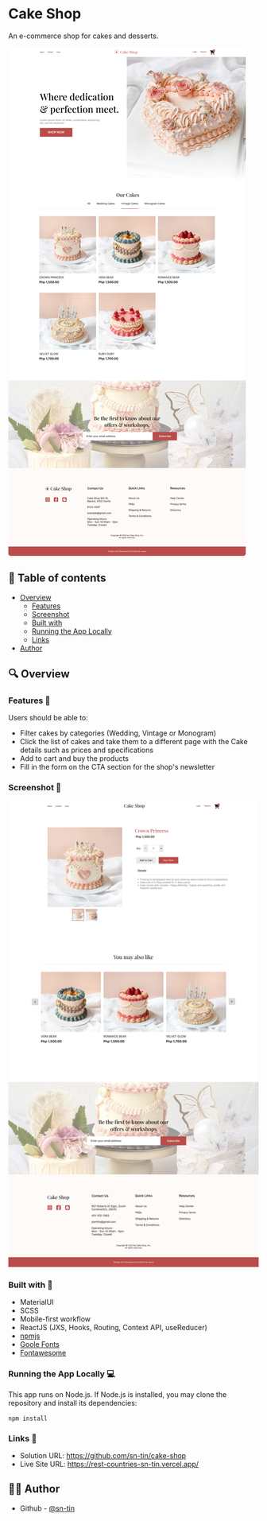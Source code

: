 # Cake Shop
An e-commerce shop for cakes and desserts.

![Design preview for Cake Shop #1](src/assets/Cake-Shop-1.jpg)

## 📖 Table of contents
  - [Overview](#overview)
    - [Features](#features)
    - [Screenshot](#screenshot)
    - [Built with](#built-with)
    - [Running the App Locally](#running-the-app-locally)
    - [Links](#links)
- [Author](#author)

## 🔍 Overview

### Features 📂

Users should be able to:

- Filter cakes by categories (Wedding, Vintage or Monogram)
- Click the list of cakes and take them to a different page with the Cake details such as prices and specifications
- Add to cart and buy the products
- Fill in the form on the CTA section for the shop's newsletter

### Screenshot 📸

![Design preview for Cake Shop #2](src/assets/Cake-Shop-2.jpg)

### Built with 🔨

- MaterialUI
- SCSS
- Mobile-first workflow
- ReactJS (JXS, Hooks, Routing, Context API, useReducer)
- [npmjs](https://www.npmjs.com/)
- [Goole Fonts](https://fonts.google.com/knowledge)
- [Fontawesome](https://fontawesome.com/)

### Running the App Locally 💻
This app runs on Node.js. If Node.js is installed, you may clone the repository and install its dependencies:
```
npm install
```

### Links 🔗

- Solution URL: https://github.com/sn-tin/cake-shop
- Live Site URL: https://rest-countries-sn-tin.vercel.app/

## 👩‍💻 Author

- Github - [@sn-tin](https://github.com/sn-tin/)